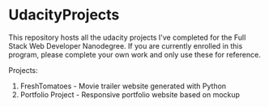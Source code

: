 # UdacityProjects

This repository hosts all the udacity projects I've completed for the Full Stack Web Developer Nanodegree. If you are currently enrolled in this program, please complete your own work and only use these for reference.

Projects:

1. FreshTomatoes - Movie trailer website generated with Python
2. Portfolio Project - Responsive portfolio website based on mockup
